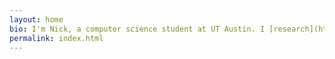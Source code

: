 ```yaml
---
layout: home
bio: I'm Nick, a computer science student at UT Austin. I [research](https://orcid.org/0000-0001-7711-0003) transfer learning and service robots with the [Building Wide Intelligence](http://www.cs.utexas.edu/~larg/bwi_web/) project and help students in the [Autonomous Intelligent Robotics](http://justinhart.net/teaching/2017_fall_cs378/) research stream. My interests include human computer-interaction, robotics and interactive machine learning. Outside of class, I'm a violinist, [photographer](https://flickr.com/photos/nickwalker-us) and foil fencer. I maintain a number of neat projects.
permalink: index.html
---
```

